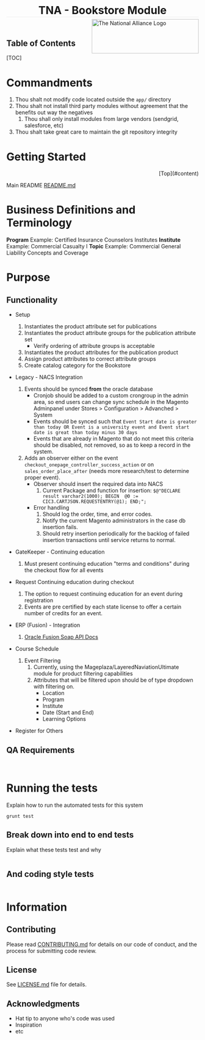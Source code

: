 <img src="./app/design/frontend/TNA/standard/web/images/tna-logo.svg" alt="The National Alliance Logo" title="The National Alliance" style="width:280px;height:90px; float: right; display:inline">
<header style="border-bottom: 1px solid rgb(238, 238, 238);margin-top:-40px">
  <h1 style="display:inline;border-bottom:0">TNA - Bookstore Module</h1>
</header>

<h2> Table of Contents </h2>


[TOC]


# Commandments
1. Thou shalt not modify code located outside the `app/` directory
2. Thou shalt not install third party modules without agreement that the benefits out way the negatives
    1. Thou shall only install modules from large vendors (sendgrid, salesforce, etc)
3. Thou shalt take great care to maintain the git repository integrity


# Getting Started
<div style="text-align: right;">[Top](#content)</div>

Main README [README.md](/README.md)

# Business Definitions and Terminology

**Program**
Example: Certified Insurance Counselors Institutes
**Institute**
Example: Commercial Casualty I
**Topic**
Example: Commercial General Liability Concepts and Coverage

# Purpose
## Functionality

* Setup
    1. Instantiates the product attribute set for publications
    2. Instantiates the product attribute groups for the publication attribute set
        * Verify ordering of attribute groups is acceptable
    3. Instantiates the product attributes for the publication product
    4. Assign product attributes to correct attribute groups
    5. Create catalog category for the Bookstore
* Legacy - NACS Integration
    1. Events should be synced **from** the oracle database
        * Cronjob should be added to a custom crongroup in the admin area, so end users can change sync schedule in the Magento Adminpanel under Stores > Configuration > Advanched > System
        * Events should be synced such that `Event Start date is greater than today OR Event is a university event and Event start date is great than today minus 30 days`
        * Events that are already in Magento that do not meet this criteria should be disabled, not removed, so as to keep a record in the system.
    2. Adds an observer either on the event `checkout_onepage_controller_success_action` or on `sales_order_place_after` (needs more research/test to determine proper event).
        * Observer should insert the required data into NACS
            1. Current Package and function for insertion: `$@"DECLARE result varchar2(1000); BEGIN  @0 := CIC3.CARTJSON.REQUESTENTRY(@1); END;";`
        * Error handling
            1. Should log the order, time, and error codes.
            2. Notify the current Magento administrators in the case db insertion fails.
            3. Should retry insertion periodically for the backlog of failed insertion transactions until service returns to normal.

* GateKeeper - Continuing education
    1. Must present continuing education "terms and conditions" during the checkout flow for all events
* Request Continuing education during checkout
    1. The option to request continuing education for an event during registration
    2. Events are pre certified by each state license to offer a certain number of credits for an event.
* ERP (Fusion) - Integration
    1. [Oracle Fusion Soap API Docs](http://docs.oracle.com/cloud/farel11/common/OESWA/)
* Course Schedule
    1. Event Filtering
        1. Currently, using the Mageplaza/LayeredNaviationUltimate module for product filtering capabilities
        2. Attributes that will be filtered upon should be of type dropdown with filtering on.
            * Location
            * Program
            * Institute
            * Date (Start and End)
            * Learning Options
* Register for Others

## QA Requirements



```
```


```
```

# Running the tests

Explain how to run the automated tests for this system

```
grunt test
```

## Break down into end to end tests

Explain what these tests test and why

```
```

## And coding style tests



```
```

# Information

## Contributing

Please read [CONTRIBUTING.md](./CONTRIBUTING.md) for details on our code of conduct, and the process for submitting code review.

## License

See [LICENSE.md](./LICENSE.md) file for details.

## Acknowledgments

* Hat tip to anyone who's code was used
* Inspiration
* etc


